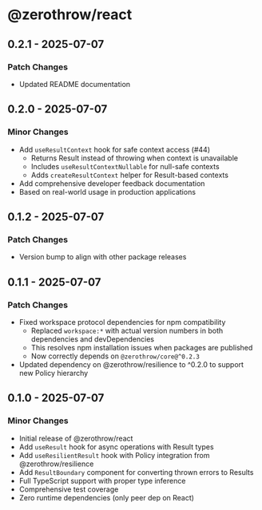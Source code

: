 # @zerothrow/react

## 0.2.1 - 2025-07-07

### Patch Changes

- Updated README documentation

## 0.2.0 - 2025-07-07

### Minor Changes

- Add `useResultContext` hook for safe context access (#44)
  - Returns Result instead of throwing when context is unavailable
  - Includes `useResultContextNullable` for null-safe contexts
  - Adds `createResultContext` helper for Result-based contexts
- Add comprehensive developer feedback documentation
- Based on real-world usage in production applications

## 0.1.2 - 2025-07-07

### Patch Changes

- Version bump to align with other package releases

## 0.1.1 - 2025-07-07

### Patch Changes

- Fixed workspace protocol dependencies for npm compatibility
  - Replaced `workspace:*` with actual version numbers in both dependencies and devDependencies
  - This resolves npm installation issues when packages are published
  - Now correctly depends on `@zerothrow/core@^0.2.3`
- Updated dependency on @zerothrow/resilience to ^0.2.0 to support new Policy hierarchy

## 0.1.0 - 2025-07-07

### Minor Changes

- Initial release of @zerothrow/react
- Add `useResult` hook for async operations with Result types
- Add `useResilientResult` hook with Policy integration from @zerothrow/resilience
- Add `ResultBoundary` component for converting thrown errors to Results
- Full TypeScript support with proper type inference
- Comprehensive test coverage
- Zero runtime dependencies (only peer dep on React)